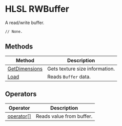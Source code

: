 # HLSL RWBuffer

A read/write buffer.

```HLSL
// None.
```

## Methods

| Method | Description |
| - | - |
| [GetDimensions](hlsl-method-getDimensions.md) | Gets texture size information. |
| [Load](hlsl-method-load_buffer.md) | Reads `Buffer` data. |

## Operators

| Operator | Description |
| - | - |
| [operator\[\]](hlsl-operator_buffer.md) | Reads value from buffer. |